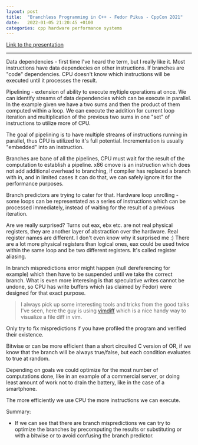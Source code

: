 ```yaml
---
layout: post
title:  "Branchless Programming in C++ - Fedor Pikus - CppCon 2021"
date:   2022-01-05 21:20:45 +0100
categories: cpp hardware performance systems
---
```



[Link to the presentation](https://www.youtube.com/watch?v=g-WPhYREFjk)

--- 

Data dependencies - first time I've heard the term, but I really like it. Most instructions have data dependecies on other instructions.
If branches are "code" dependencies. CPU doesn't know which instructions will be executed until it processes the result.

Pipelining - extension of ability to execute myltiple operations at once. We can identify streams of data dependencies which can be execute in parallel.
In the example given we have a two sums and then the product of them computed within a loop. We can execute the addition for current loop iteration and multiplication of the previous two sums in one "set" of instructions to utilize more of CPU. 

The goal of pipelining is to have multiple streams of instructions running in parallel, thus CPU is utilized to it's full potential.
Incrementation is usually "embedded" into an instruction.

Branches are bane of all the pipelines, CPU must wait for the result of the computation to establish a pipeline.
x86 cmove is an instruction which does not add additional overhead to branching, if compiler has replaced a branch with in, and in limited cases it can do that, we can safely ignore it for the performance purposes.

Branch predictors are trying to cater for that.
Hardware loop unrolling - some loops can be representated as a series of instructions which can be processed immediately, instead of waiting for the result of a previous iteration.

Are we really surprised? Turns out eax, ebx etc. are not real physical registers, they are another layer of abstraction over the hardware. Real register names are different. I don't even know why it surprised me :) 
There are a lot more physical registers than logical ones, eax could be used twice within the same loop and be two different registers. It's called register aliasing. 

In branch mispredictions error might happen (null dereferencing for example) which then have to be suspended until we take the correct branch.
What is even more interesing is that speculative writes cannot be undone, so CPU has write buffers which (as claimed by Fedor) were designed for that exact purpose.

> I always pick up some interesting tools and tricks from the good talks I've seen, here the guy is using [vimdiff](https://www.tutorialspoint.com/vim/vim_diff.htm) which is a nice handy way to visualize a file diff in vim.

Only try to fix mispredictions if you have profiled the program and verified their existence.

Bitwise or can be more efficient than a short circuited C version of OR, if we know that the branch will be always true/false, but each condition evaluates to true at random.

Depending on goals we could optimize for the most number of computations done, like in an example of a commercial server, or doing least amount of work not to drain the battery, like in the case of a smartphone.

The more efficiently we use CPU the more instructions we can execute.

Summary:
- If we can see that there are branch mispredictions we can try to optimize the branches by precomputing the results or substituting or with a bitwise or to avoid confusing the branch predictor. 